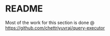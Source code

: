 # README

Most of the work for this section is done @ https://github.com/chettriyuvraj/query-executor
